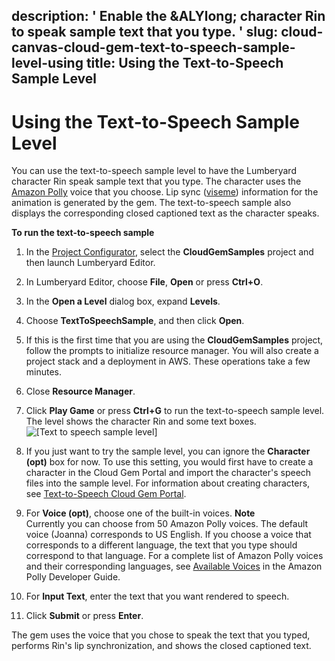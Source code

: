 description: ' Enable the &ALYlong; character Rin to speak sample text that you type. '
slug: cloud-canvas-cloud-gem-text-to-speech-sample-level-using
title: Using the Text-to-Speech Sample Level
---
# Using the Text\-to\-Speech Sample Level<a name="cloud-canvas-cloud-gem-text-to-speech-sample-level-using"></a>

You can use the text\-to\-speech sample level to have the Lumberyard character Rin speak sample text that you type\. The character uses the [Amazon Polly](https://aws.amazon.com/polly/) voice that you choose\. Lip sync \([viseme](https://en.wikipedia.org/wiki/Viseme)\) information for the animation is generated by the gem\. The text\-to\-speech sample also displays the corresponding closed captioned text as the character speaks\.

**To run the text\-to\-speech sample**

1. In the [Project Configurator](configurator-intro.md), select the **CloudGemSamples** project and then launch Lumberyard Editor\.

1. In Lumberyard Editor, choose **File**, **Open** or press **Ctrl\+O**\.

1. In the **Open a Level** dialog box, expand **Levels**\.

1. Choose **TextToSpeechSample**, and then click **Open**\.

1. If this is the first time that you are using the **CloudGemSamples** project, follow the prompts to initialize resource manager\. You will also create a project stack and a deployment in AWS\. These operations take a few minutes\.

1. Close **Resource Manager**\.

1. Click **Play Game** or press **Ctrl\+G** to run the text\-to\-speech sample level\. The level shows the character Rin and some text boxes\.  
![\[Text to speech sample level\]](/images/userguide/cloud_canvas/cloud-canvas-cloud-gem-text-to-speech-sample-level-using-1.png)

1. If you just want to try the sample level, you can ignore the **Character \(opt\)** box for now\. To use this setting, you would first have to create a character in the Cloud Gem Portal and import the character's speech files into the sample level\. For information about creating characters, see [Text\-to\-Speech Cloud Gem Portal](cloud-canvas-cloud-gem-text-to-speech-cgp.md)\.

1. For **Voice \(opt\)**, choose one of the built\-in voices\.
**Note**  
Currently you can choose from 50 Amazon Polly voices\. The default voice \(Joanna\) corresponds to US English\. If you choose a voice that corresponds to a different language, the text that you type should correspond to that language\. For a complete list of Amazon Polly voices and their corresponding languages, see [Available Voices](https://docs.aws.amazon.com/polly/latest/dg/voicelist.html) in the Amazon Polly Developer Guide\.

1. For **Input Text**, enter the text that you want rendered to speech\.

1. Click **Submit** or press **Enter**\.

The gem uses the voice that you chose to speak the text that you typed, performs Rin's lip synchronization, and shows the closed captioned text\.